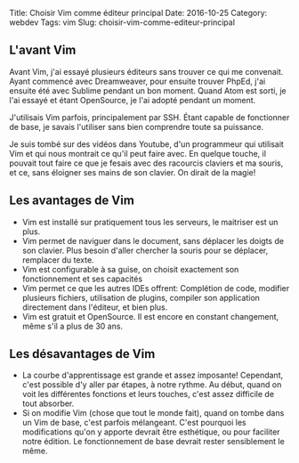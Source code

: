 Title: Choisir Vim comme éditeur principal
Date: 2016-10-25
Category: webdev
Tags: vim
Slug: choisir-vim-comme-editeur-principal

L'avant Vim
-----------

Avant Vim, j'ai essayé plusieurs éditeurs sans trouver ce qui me convenait. Ayant commencé avec Dreamweaver, pour ensuite trouver PhpEd, j'ai ensuite été avec Sublime pendant un bon moment. Quand Atom est sorti, je l'ai essayé et étant OpenSource, je l'ai adopté pendant un moment.

J'utilisais Vim parfois, principalement par SSH. Étant capable de fonctionner de base, je savais l'utiliser sans bien comprendre toute sa puissance.

Je suis tombé sur des vidéos dans Youtube, d'un programmeur qui utilisait Vim et qui nous montrait ce qu'il peut faire avec. En quelque touche, il pouvait tout faire ce que je fesais avec des racourcis claviers et ma souris, et ce, sans éloigner ses mains de son clavier. On dirait de la magie!

Les avantages de Vim
--------------------

* Vim est installé sur pratiquement tous les serveurs, le maitriser est un plus.
* Vim permet de naviguer dans le document, sans déplacer les doigts de son clavier. Plus besoin d'aller chercher la souris pour se déplacer, remplacer du texte.
* Vim est configurable à sa guise, on choisit exactement son fonctionnement et ses capacités
* Vim permet ce que les autres IDEs offrent: Complétion de code, modifier plusieurs fichiers, utilisation de plugins, compiler son application directement dans l'éditeur, et bien plus.
* Vim est gratuit et OpenSource. Il est encore en constant changement, même s'il a plus de 30 ans.

Les désavantages de Vim
-----------------------

* La courbe d'apprentissage est grande et assez imposante! Cependant, c'est possible d'y aller par étapes, à notre rythme. Au début, quand on voit les différentes fonctions et leurs touches, c'est assez difficile de tout absorber.
* Si on modifie Vim (chose que tout le monde fait), quand on tombe dans un Vim de base, c'est parfois mélangeant. C'est pourquoi les modifications qu'on y apporte devrait être esthétique, ou pour faciliter notre édition. Le fonctionnement de base devrait rester sensiblement le même.
